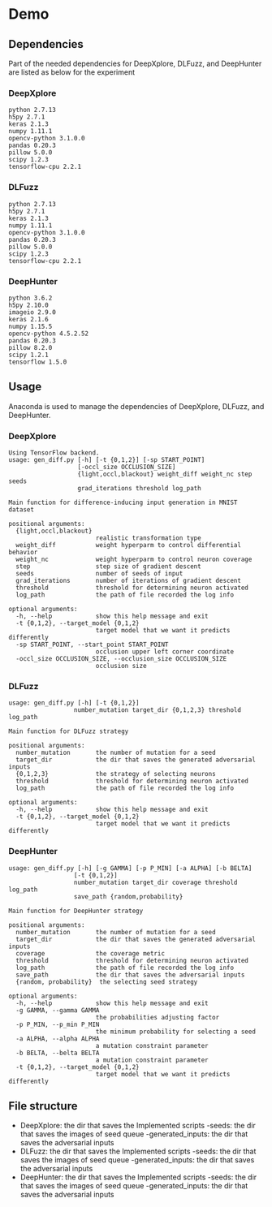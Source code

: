 # Demo
## Dependencies
Part of the needed dependencies for DeepXplore, DLFuzz, and DeepHunter are listed as below for the experiment

### DeepXplore
```
python 2.7.13
h5py 2.7.1
keras 2.1.3
numpy 1.11.1
opencv-python 3.1.0.0
pandas 0.20.3
pillow 5.0.0
scipy 1.2.3
tensorflow-cpu 2.2.1
```

### DLFuzz
```
python 2.7.13
h5py 2.7.1
keras 2.1.3
numpy 1.11.1
opencv-python 3.1.0.0
pandas 0.20.3
pillow 5.0.0
scipy 1.2.3
tensorflow-cpu 2.2.1
```

### DeepHunter
```
python 3.6.2
h5py 2.10.0
imageio 2.9.0
keras 2.1.6
numpy 1.15.5
opencv-python 4.5.2.52
pandas 0.20.3
pillow 8.2.0
scipy 1.2.1
tensorflow 1.5.0
```

## Usage
Anaconda is used to manage the dependencies of DeepXplore, DLFuzz, and DeepHunter.
### DeepXplore
```
Using TensorFlow backend.
usage: gen_diff.py [-h] [-t {0,1,2}] [-sp START_POINT]
                   [-occl_size OCCLUSION_SIZE]
                   {light,occl,blackout} weight_diff weight_nc step seeds
                   grad_iterations threshold log_path

Main function for difference-inducing input generation in MNIST dataset

positional arguments:
  {light,occl,blackout}
                        realistic transformation type
  weight_diff           weight hyperparm to control differential behavior
  weight_nc             weight hyperparm to control neuron coverage
  step                  step size of gradient descent
  seeds                 number of seeds of input
  grad_iterations       number of iterations of gradient descent
  threshold             threshold for determining neuron activated
  log_path              the path of file recorded the log info

optional arguments:
  -h, --help            show this help message and exit
  -t {0,1,2}, --target_model {0,1,2}
                        target model that we want it predicts differently
  -sp START_POINT, --start_point START_POINT
                        occlusion upper left corner coordinate
  -occl_size OCCLUSION_SIZE, --occlusion_size OCCLUSION_SIZE
                        occlusion size
```

### DLFuzz
```
usage: gen_diff.py [-h] [-t {0,1,2}]
                  number_mutation target_dir {0,1,2,3} threshold log_path

Main function for DLFuzz strategy

positional arguments:
  number_mutation       the number of mutation for a seed
  target_dir            the dir that saves the generated adversarial inputs
  {0,1,2,3}             the strategy of selecting neurons
  threshold             threshold for determining neuron activated
  log_path              the path of file recorded the log info

optional arguments:
  -h, --help            show this help message and exit
  -t {0,1,2}, --target_model {0,1,2}
                        target model that we want it predicts differently
```
### DeepHunter
```
usage: gen_diff.py [-h] [-g GAMMA] [-p P_MIN] [-a ALPHA] [-b BELTA]
                  [-t {0,1,2}]
                  number_mutation target_dir coverage threshold log_path
                  save_path {random,probability}

Main function for DeepHunter strategy

positional arguments:
  number_mutation       the number of mutation for a seed
  target_dir            the dir that saves the generated adversarial inputs
  coverage              the coverage metric
  threshold             threshold for determining neuron activated
  log_path              the path of file recorded the log info
  save_path             the dir that saves the adversarial inputs
  {random, probability}  the selecting seed strategy

optional arguments:
  -h, --help            show this help message and exit
  -g GAMMA, --gamma GAMMA
                        the probabilities adjusting factor
  -p P_MIN, --p_min P_MIN
                        the minimum probability for selecting a seed
  -a ALPHA, --alpha ALPHA
                        a mutation constraint parameter
  -b BELTA, --belta BELTA
                        a mutation constraint parameter
  -t {0,1,2}, --target_model {0,1,2}
                        target model that we want it predicts differently
```
## File structure
- DeepXplore: the dir that saves the Implemented scripts
-seeds: the dir that saves the images of seed queue
-generated_inputs: the dir that saves the adversarial inputs
- DLFuzz: the dir that saves the Implemented scripts
-seeds: the dir that saves the images of seed queue
-generated_inputs: the dir that saves the adversarial inputs
- DeepHunter: the dir that saves the Implemented scripts
-seeds: the dir that saves the images of seed queue
-generated_inputs: the dir that saves the adversarial inputs


